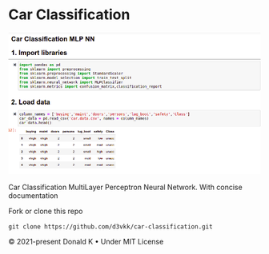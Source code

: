 # Car Classification

![Car Classification](https://github.com/d3vkk/car-classification/blob/master/car-classification.png)

Car Classification MultiLayer Perceptron Neural Network. With concise documentation

Fork or clone this repo
```
git clone https://github.com/d3vkk/car-classification.git
```

© 2021-present Donald K • Under MIT License
